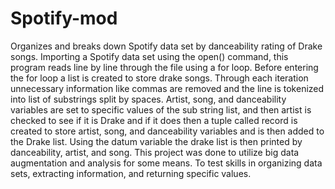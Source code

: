 # Spotify-mod
Organizes and breaks down Spotify data set by danceability rating of Drake songs.  Importing a Spotify data set using the open() command, this program reads line by line through the file using a for loop. Before entering the for loop a list is created to store drake songs. Through each iteration unnecessary information like commas are removed and the line is tokenized into list of substrings split by spaces. Artist, song, and danceability variables are set to specific values of the sub string list, and then artist is checked to see if it is Drake and if it does then a tuple called record is created to store artist, song, and danceability  variables and is then added to the Drake list. Using the datum variable the drake list is then printed by danceability, artist, and song.    This project was done to utilize big data augmentation and analysis for some means. To test skills in organizing data sets, extracting information, and returning specific values. 

